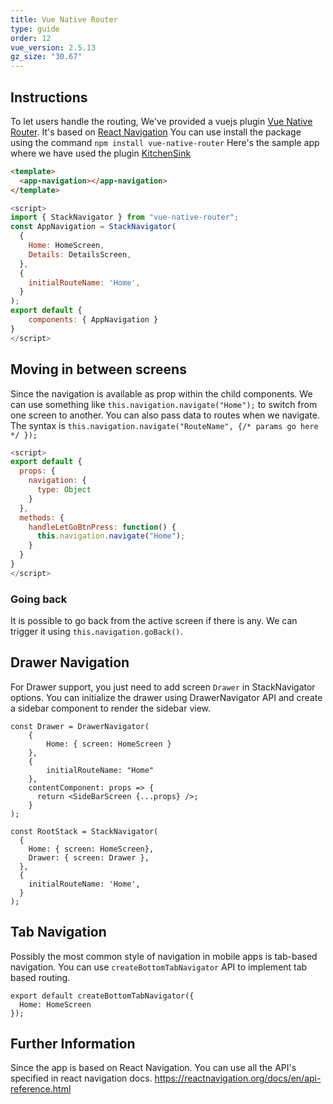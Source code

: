 ```yaml
---
title: Vue Native Router
type: guide
order: 12
vue_version: 2.5.13
gz_size: "30.67"
---
```


## Instructions

To let users handle the routing, We've provided a vuejs plugin [Vue Native Router](https://github.com/GeekyAnts/vue-native-router). It's based on [React Navigation](https://reactnavigation.org/)
You can use install the package using the command `npm install vue-native-router`
Here's the sample app where we have used the plugin [KitchenSink](https://github.com/GeekyAnts/KitchenSink-Vue-Native)

```html
<template>
  <app-navigation></app-navigation>
</template>
```

```js
<script>
import { StackNavigator } from "vue-native-router";
const AppNavigation = StackNavigator(
  {
    Home: HomeScreen,
    Details: DetailsScreen,
  },
  {
    initialRouteName: 'Home',
  }
);
export default {
    components: { AppNavigation }
}
</script>
```

## Moving in between screens

Since the navigation is available as prop within the child components. We can use something like `this.navigation.navigate("Home");` to switch from one screen to another.
You can also pass data to routes when we navigate. The syntax is `this.navigation.navigate("RouteName", {/* params go here */ });`

```js
<script>
export default {
  props: {
    navigation: {
      type: Object
    }
  },
  methods: {
    handleLetGoBtnPress: function() {
      this.navigation.navigate("Home");
    }
  }
}
</script>
```

### Going back

It is possible to go back from the active screen if there is any. We can trigger it using `this.navigation.goBack()`.

## Drawer Navigation

For Drawer support, you just need to add screen `Drawer` in StackNavigator options.
You can initialize the drawer using DrawerNavigator API and create a sidebar component to render the sidebar view.

```
const Drawer = DrawerNavigator(
    {
        Home: { screen: HomeScreen }
    },
    {
        initialRouteName: "Home"
    },
    contentComponent: props => {
      return <SideBarScreen {...props} />;
    }
);

const RootStack = StackNavigator(
  {
    Home: { screen: HomeScreen},
    Drawer: { screen: Drawer },
  },
  {
    initialRouteName: 'Home',
  }
);
```

## Tab Navigation

Possibly the most common style of navigation in mobile apps is tab-based navigation.
You can use `createBottomTabNavigator` API to implement tab based routing.

```
export default createBottomTabNavigator({
  Home: HomeScreen
});
```

## Further Information

Since the app is based on React Navigation. You can use all the API's specified in react navigation docs. https://reactnavigation.org/docs/en/api-reference.html
